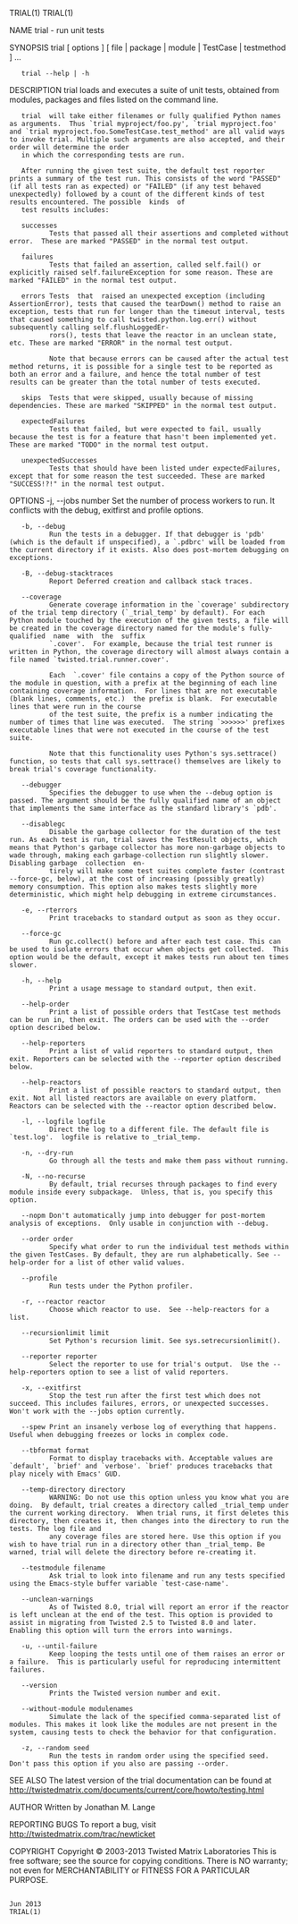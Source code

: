 TRIAL(1)                                                                                                                                                                                                                                                                                                       TRIAL(1)

NAME
       trial - run unit tests

SYNOPSIS
       trial [ options ] [ file | package | module | TestCase | testmethod ] ...

       trial --help | -h

DESCRIPTION
       trial loads and executes a suite of unit tests, obtained from modules, packages and files listed on the command line.

       trial  will take either filenames or fully qualified Python names as arguments.  Thus `trial myproject/foo.py', `trial myproject.foo' and `trial myproject.foo.SomeTestCase.test_method' are all valid ways to invoke trial. Multiple such arguments are also accepted, and their order will determine the order
       in which the corresponding tests are run.

       After running the given test suite, the default test reporter prints a summary of the test run. This consists of the word "PASSED" (if all tests ran as expected) or "FAILED" (if any test behaved unexpectedly) followed by a count of the different kinds of test results encountered. The possible  kinds  of
       test results includes:

       successes
              Tests that passed all their assertions and completed without error.  These are marked "PASSED" in the normal test output.

       failures
              Tests that failed an assertion, called self.fail() or explicitly raised self.failureException for some reason. These are marked "FAILED" in the normal test output.

       errors Tests  that  raised an unexpected exception (including AssertionError), tests that caused the tearDown() method to raise an exception, tests that run for longer than the timeout interval, tests that caused something to call twisted.python.log.err() without subsequently calling self.flushLoggedEr‐
              rors(), tests that leave the reactor in an unclean state, etc. These are marked "ERROR" in the normal test output.

              Note that because errors can be caused after the actual test method returns, it is possible for a single test to be reported as both an error and a failure, and hence the total number of test results can be greater than the total number of tests executed.

       skips  Tests that were skipped, usually because of missing dependencies. These are marked "SKIPPED" in the normal test output.

       expectedFailures
              Tests that failed, but were expected to fail, usually because the test is for a feature that hasn't been implemented yet. These are marked "TODO" in the normal test output.

       unexpectedSuccesses
              Tests that should have been listed under expectedFailures, except that for some reason the test succeeded. These are marked "SUCCESS!?!" in the normal test output.

OPTIONS
       -j, --jobs number
              Set the number of process workers to run. It conflicts with the debug, exitfirst and profile options.

       -b, --debug
              Run the tests in a debugger. If that debugger is 'pdb' (which is the default if unspecified), a `.pdbrc' will be loaded from the current directory if it exists. Also does post-mortem debugging on exceptions.

       -B, --debug-stacktraces
              Report Deferred creation and callback stack traces.

       --coverage
              Generate coverage information in the `coverage' subdirectory of the trial temp directory (`_trial_temp' by default). For each Python module touched by the execution of the given tests, a file will be created in the coverage directory named for the module's fully-qualified  name  with  the  suffix
              `.cover'.  For example, because the trial test runner is written in Python, the coverage directory will almost always contain a file named `twisted.trial.runner.cover'.

              Each  `.cover' file contains a copy of the Python source of the module in question, with a prefix at the beginning of each line containing coverage information.  For lines that are not executable (blank lines, comments, etc.)  the prefix is blank.  For executable lines that were run in the course
              of the test suite, the prefix is a number indicating the number of times that line was executed.  The string `>>>>>>' prefixes executable lines that were not executed in the course of the test suite.

              Note that this functionality uses Python's sys.settrace() function, so tests that call sys.settrace() themselves are likely to break trial's coverage functionality.

       --debugger
              Specifies the debugger to use when the --debug option is passed. The argument should be the fully qualified name of an object that implements the same interface as the standard library's `pdb'.

       --disablegc
              Disable the garbage collector for the duration of the test run. As each test is run, trial saves the TestResult objects, which means that Python's garbage collector has more non-garbage objects to wade through, making each garbage-collection run slightly slower. Disabling garbage  collection  en‐
              tirely will make some test suites complete faster (contrast --force-gc, below), at the cost of increasing (possibly greatly) memory consumption. This option also makes tests slightly more deterministic, which might help debugging in extreme circumstances.

       -e, --rterrors
              Print tracebacks to standard output as soon as they occur.

       --force-gc
              Run gc.collect() before and after each test case. This can be used to isolate errors that occur when objects get collected.  This option would be the default, except it makes tests run about ten times slower.

       -h, --help
              Print a usage message to standard output, then exit.

       --help-order
              Print a list of possible orders that TestCase test methods can be run in, then exit. The orders can be used with the --order option described below.

       --help-reporters
              Print a list of valid reporters to standard output, then exit. Reporters can be selected with the --reporter option described below.

       --help-reactors
              Print a list of possible reactors to standard output, then exit. Not all listed reactors are available on every platform. Reactors can be selected with the --reactor option described below.

       -l, --logfile logfile
              Direct the log to a different file. The default file is `test.log'.  logfile is relative to _trial_temp.

       -n, --dry-run
              Go through all the tests and make them pass without running.

       -N, --no-recurse
              By default, trial recurses through packages to find every module inside every subpackage.  Unless, that is, you specify this option.

       --nopm Don't automatically jump into debugger for post-mortem analysis of exceptions.  Only usable in conjunction with --debug.

       --order order
              Specify what order to run the individual test methods within the given TestCases. By default, they are run alphabetically. See --help-order for a list of other valid values.

       --profile
              Run tests under the Python profiler.

       -r, --reactor reactor
              Choose which reactor to use.  See --help-reactors for a list.

       --recursionlimit limit
              Set Python's recursion limit. See sys.setrecursionlimit().

       --reporter reporter
              Select the reporter to use for trial's output.  Use the --help-reporters option to see a list of valid reporters.

       -x, --exitfirst
              Stop the test run after the first test which does not succeed. This includes failures, errors, or unexpected successes. Won't work with the --jobs option currently.

       --spew Print an insanely verbose log of everything that happens. Useful when debugging freezes or locks in complex code.

       --tbformat format
              Format to display tracebacks with. Acceptable values are `default', `brief' and `verbose'. `brief' produces tracebacks that play nicely with Emacs' GUD.

       --temp-directory directory
              WARNING: Do not use this option unless you know what you are doing.  By default, trial creates a directory called _trial_temp under the current working directory.  When trial runs, it first deletes this directory, then creates it, then changes into the directory to run the tests. The log file and
              any coverage files are stored here. Use this option if you wish to have trial run in a directory other than _trial_temp. Be warned, trial will delete the directory before re-creating it.

       --testmodule filename
              Ask trial to look into filename and run any tests specified using the Emacs-style buffer variable `test-case-name'.

       --unclean-warnings
              As of Twisted 8.0, trial will report an error if the reactor is left unclean at the end of the test. This option is provided to assist in migrating from Twisted 2.5 to Twisted 8.0 and later. Enabling this option will turn the errors into warnings.

       -u, --until-failure
              Keep looping the tests until one of them raises an error or a failure.  This is particularly useful for reproducing intermittent failures.

       --version
              Prints the Twisted version number and exit.

       --without-module modulenames
              Simulate the lack of the specified comma-separated list of modules. This makes it look like the modules are not present in the system, causing tests to check the behavior for that configuration.

       -z, --random seed
              Run the tests in random order using the specified seed. Don't pass this option if you also are passing --order.

SEE ALSO
       The latest version of the trial documentation can be found at http://twistedmatrix.com/documents/current/core/howto/testing.html

AUTHOR
       Written by Jonathan M. Lange

REPORTING BUGS
       To report a bug, visit http://twistedmatrix.com/trac/newticket

COPYRIGHT
       Copyright © 2003-2013 Twisted Matrix Laboratories
       This is free software; see the source for copying conditions.  There is NO warranty; not even for MERCHANTABILITY or FITNESS FOR A PARTICULAR PURPOSE.

                                                                                                                                                        Jun 2013                                                                                                                                               TRIAL(1)
